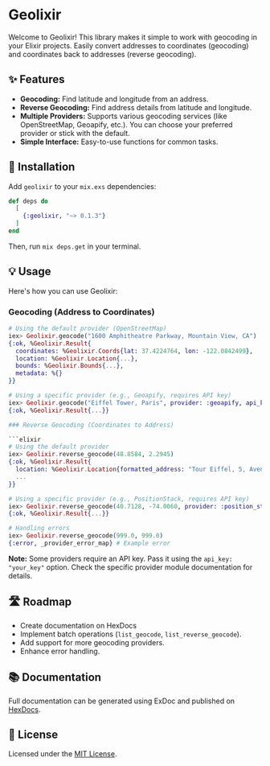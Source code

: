 # Geolixir

Welcome to Geolixir! This library makes it simple to work with geocoding in your Elixir projects. Easily convert addresses to coordinates (geocoding) and coordinates back to addresses (reverse geocoding).

## ✨ Features

*   **Geocoding:** Find latitude and longitude from an address.
*   **Reverse Geocoding:** Find address details from latitude and longitude.
*   **Multiple Providers:** Supports various geocoding services (like OpenStreetMap, Geoapify, etc.). You can choose your preferred provider or stick with the default.
*   **Simple Interface:** Easy-to-use functions for common tasks.

## 🚀 Installation

Add `geolixir` to your `mix.exs` dependencies:

```elixir
def deps do
  [
    {:geolixir, "~> 0.1.3"}
  ]
end
```

Then, run `mix deps.get` in your terminal.

## 💡 Usage

Here's how you can use Geolixir:

### Geocoding (Address to Coordinates)

```elixir
# Using the default provider (OpenStreetMap)
iex> Geolixir.geocode("1600 Amphitheatre Parkway, Mountain View, CA")
{:ok, %Geolixir.Result{
  coordinates: %Geolixir.Coords{lat: 37.4224764, lon: -122.0842499},
  location: %Geolixir.Location{...},
  bounds: %Geolixir.Bounds{...},
  metadata: %{}
}}

# Using a specific provider (e.g., Geoapify, requires API key)
iex> Geolixir.geocode("Eiffel Tower, Paris", provider: :geoapify, api_key: "YOUR_GEOAPIFY_KEY")
{:ok, %Geolixir.Result{...}}

### Reverse Geocoding (Coordinates to Address)

```elixir
# Using the default provider
iex> Geolixir.reverse_geocode(48.8584, 2.2945)
{:ok, %Geolixir.Result{
  location: %Geolixir.Location{formatted_address: "Tour Eiffel, 5, Avenue Anatole France, ...", ...},
  ...
}}

# Using a specific provider (e.g., PositionStack, requires API key)
iex> Geolixir.reverse_geocode(40.7128, -74.0060, provider: :position_stack, api_key: "YOUR_POSITIONSTACK_KEY")
{:ok, %Geolixir.Result{...}}

# Handling errors
iex> Geolixir.reverse_geocode(999.0, 999.0)
{:error, _provider_error_map} # Example error
```

**Note:** Some providers require an API key. Pass it using the `api_key: "your_key"` option. Check the specific provider module documentation for details.

## 🛣️ Roadmap

*   Create documentation on HexDocs
*   Implement batch operations (`list_geocode`, `list_reverse_geocode`).
*   Add support for more geocoding providers.
*   Enhance error handling.

## 📚 Documentation

Full documentation can be generated using ExDoc and published on [HexDocs](https://hexdocs.pm/geolixir).


## 📝 License

Licensed under the [MIT License](./LICENSE).
